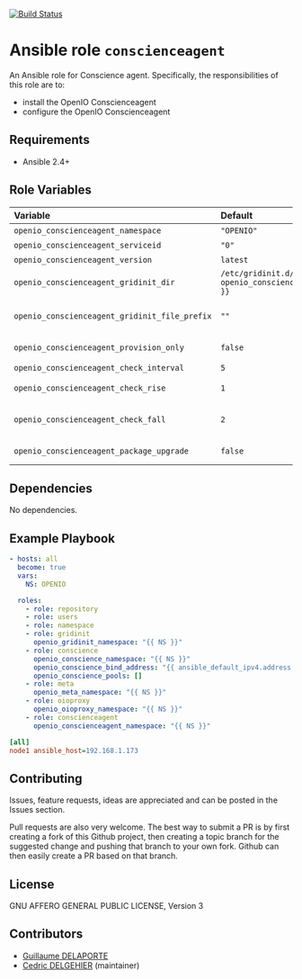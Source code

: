 [![Build Status](https://travis-ci.org/open-io/ansible-role-openio-conscienceagent.svg?branch=20.04)](https://travis-ci.org/open-io/ansible-role-openio-conscienceagent)
# Ansible role `conscienceagent`

An Ansible role for Conscience agent. Specifically, the responsibilities of this role are to:

- install the OpenIO Conscienceagent
- configure the OpenIO Conscienceagent

## Requirements

- Ansible 2.4+

## Role Variables


| Variable   | Default | Comments (type)  |
| :---       | :---    | :---             |
| `openio_conscienceagent_namespace` | `"OPENIO"` | Namespace |
| `openio_conscienceagent_serviceid` | `"0"` | ID in gridinit |
| `openio_conscienceagent_version` | `latest` | Install a specific version |
| `openio_conscienceagent_gridinit_dir` | `/etc/gridinit.d/{{ openio_conscienceagent_namespace }}` | Path to copy the gridinit conf |
| `openio_conscienceagent_gridinit_file_prefix` | `""` | Maybe set it to {{ openio_conscienceagent_namespace }}- for old gridinit's style |
| `openio_conscienceagent_provision_only`       | `false` | Provision only without restarting services |
| `openio_conscienceagent_check_interval`       | `5` | Check inverval in seconds |
| `openio_conscienceagent_check_rise`       | `1` | Number of consecutive successful checks to switch service status to up |
| `openio_conscienceagent_check_fall`       | `2` | Number of consecutive unsuccessful checks to switch service status to down |
| `openio_conscienceagent_package_upgrade`       | `false` | Set the packages to the latest version (to be set in extra_vars) |


## Dependencies

No dependencies.

## Example Playbook

```yaml
- hosts: all
  become: true
  vars:
    NS: OPENIO

  roles:
    - role: repository
    - role: users
    - role: namespace
    - role: gridinit
      openio_gridinit_namespace: "{{ NS }}"
    - role: conscience
      openio_conscience_namespace: "{{ NS }}"
      openio_conscience_bind_address: "{{ ansible_default_ipv4.address }}"
      openio_conscience_pools: []
    - role: meta
      openio_meta_namespace: "{{ NS }}"
    - role: oioproxy
      openio_oioproxy_namespace: "{{ NS }}"
    - role: conscienceagent
      openio_conscienceagent_namespace: "{{ NS }}"
```


```ini
[all]
node1 ansible_host=192.168.1.173
```

## Contributing

Issues, feature requests, ideas are appreciated and can be posted in the Issues section.

Pull requests are also very welcome.
The best way to submit a PR is by first creating a fork of this Github project, then creating a topic branch for the suggested change and pushing that branch to your own fork.
Github can then easily create a PR based on that branch.

## License

GNU AFFERO GENERAL PUBLIC LICENSE, Version 3

## Contributors

- [Guillaume DELAPORTE](https://github.com/GuillaumeDelaporte)
- [Cedric DELGEHIER](https://github.com/cdelgehier/) (maintainer)
